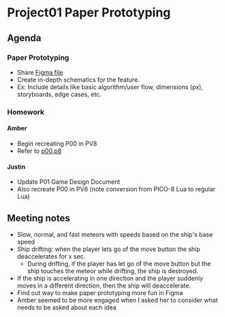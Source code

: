 # Project01 Paper Prototyping 

## Agenda

### Paper Prototyping

- Share [Figma file](https://www.figma.com/file/9j88mdJp1r8c7J9ATIw31B/P01_Paper-Prototyping?node-id=0%3A1)
- Create in-depth schematics for the feature. 
- Ex: Include details like basic algorithm/user flow, dimensions (px), storyboards, edge cases, etc.

### Homework

#### Amber

- Begin recreating P00 in PV8
- Refer to [p00.p8](https://github.com/DIADesignGuild/game-studio/blob/main/P00/p00.p8 "p00.p8")

#### Justin

- Update P01 Game Design Document
- Also recreate P00 in PV8 (note conversion from PICO-8 Lua to regular Lua)

## Meeting notes

- Slow, normal, and fast meteors with speeds based on the ship's base speed
- Ship drifting: when the player lets go of the move button the ship deaccelerates for x sec.
	- During drifting, if the player has let go of the move button but the ship touches the meteor while drifting, the ship is destroyed.
- If the ship is accelerating in one direction and the player suddenly moves in a different direction, then the ship will deaccelerate. 
- Find out way to make paper prototyping more fun in Figma
- Amber seemed to be more engaged when I asked her to consider what needs to be asked about each idea